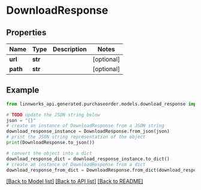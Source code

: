 # DownloadResponse


## Properties

Name | Type | Description | Notes
------------ | ------------- | ------------- | -------------
**url** | **str** |  | [optional] 
**path** | **str** |  | [optional] 

## Example

```python
from linnworks_api.generated.purchaseorder.models.download_response import DownloadResponse

# TODO update the JSON string below
json = "{}"
# create an instance of DownloadResponse from a JSON string
download_response_instance = DownloadResponse.from_json(json)
# print the JSON string representation of the object
print(DownloadResponse.to_json())

# convert the object into a dict
download_response_dict = download_response_instance.to_dict()
# create an instance of DownloadResponse from a dict
download_response_from_dict = DownloadResponse.from_dict(download_response_dict)
```
[[Back to Model list]](../README.md#documentation-for-models) [[Back to API list]](../README.md#documentation-for-api-endpoints) [[Back to README]](../README.md)


